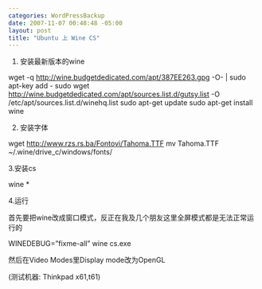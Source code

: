 ```yaml
--- 
categories: WordPressBackup
date: 2007-11-07 00:48:48 -05:00
layout: post
title: "Ubuntu 上 Wine CS"
---
```

<div class="level1">

1. 安装最新版本的wine

wget -q <a class="urlextern" title="http://wine.budgetdedicated.com/apt/387EE263.gpg" rel="nofollow" href="http://wine.budgetdedicated.com/apt/387EE263.gpg" target="_blank">http://wine.budgetdedicated.com/apt/387EE263.gpg</a> -O- | sudo apt-key add - sudo wget <a class="urlextern" title="http://wine.budgetdedicated.com/apt/sources.list.d/gutsy.list" rel="nofollow" href="http://wine.budgetdedicated.com/apt/sources.list.d/gutsy.list" target="_blank">http://wine.budgetdedicated.com/apt/sources.list.d/gutsy.list</a> -O /etc/apt/sources.list.d/winehq.list sudo apt-get update sudo apt-get install wine

2. 安装字体

wget <a class="urlextern" title="http://www.rzs.rs.ba/Fontovi/Tahoma.TTF" rel="nofollow" href="http://www.rzs.rs.ba/Fontovi/Tahoma.TTF" target="_blank">http://www.rzs.rs.ba/Fontovi/Tahoma.TTF</a> mv Tahoma.TTF ~/.wine/drive_c/windows/fonts/

3.安装cs

wine <strong></strong>*

4.运行

首先要把wine改成窗口模式，反正在我及几个朋友这里全屏模式都是无法正常运行的

WINEDEBUG=”fixme-all” wine cs.exe

然后在Video Modes里Display mode改为OpenGL

(测试机器: Thinkpad x61,t61)</div>
